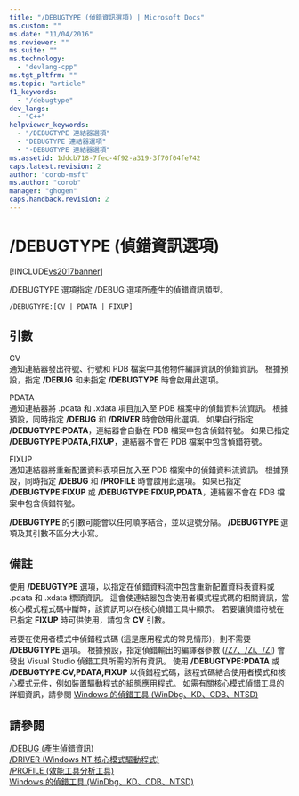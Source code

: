 ```yaml
---
title: "/DEBUGTYPE (偵錯資訊選項) | Microsoft Docs"
ms.custom: ""
ms.date: "11/04/2016"
ms.reviewer: ""
ms.suite: ""
ms.technology: 
  - "devlang-cpp"
ms.tgt_pltfrm: ""
ms.topic: "article"
f1_keywords: 
  - "/debugtype"
dev_langs: 
  - "C++"
helpviewer_keywords: 
  - "/DEBUGTYPE 連結器選項"
  - "DEBUGTYPE 連結器選項"
  - "-DEBUGTYPE 連結器選項"
ms.assetid: 1ddcb718-7fec-4f92-a319-3f70f04fe742
caps.latest.revision: 2
author: "corob-msft"
ms.author: "corob"
manager: "ghogen"
caps.handback.revision: 2
---
```

# /DEBUGTYPE (偵錯資訊選項)
[!INCLUDE[vs2017banner](../../assembler/inline/includes/vs2017banner.md)]

\/DEBUGTYPE 選項指定 \/DEBUG 選項所產生的偵錯資訊類型。  
  
```  
/DEBUGTYPE:[CV | PDATA | FIXUP]  
```  
  
## 引數  
 CV  
 通知連結器發出符號、行號和 PDB 檔案中其他物件編譯資訊的偵錯資訊。  根據預設，指定 **\/DEBUG** 和未指定 **\/DEBUGTYPE** 時會啟用此選項。  
  
 PDATA  
 通知連結器將 .pdata 和 .xdata 項目加入至 PDB 檔案中的偵錯資料流資訊。  根據預設，同時指定 **\/DEBUG** 和 **\/DRIVER** 時會啟用此選項。  如果自行指定 **\/DEBUGTYPE:PDATA**，連結器會自動在 PDB 檔案中包含偵錯符號。  如果已指定 **\/DEBUGTYPE:PDATA,FIXUP**，連結器不會在 PDB 檔案中包含偵錯符號。  
  
 FIXUP  
 通知連結器將重新配置資料表項目加入至 PDB 檔案中的偵錯資料流資訊。  根據預設，同時指定 **\/DEBUG** 和 **\/PROFILE** 時會啟用此選項。  如果已指定 **\/DEBUGTYPE:FIXUP** 或 **\/DEBUGTYPE:FIXUP,PDATA**，連結器不會在 PDB 檔案中包含偵錯符號。  
  
 **\/DEBUGTYPE** 的引數可能會以任何順序結合，並以逗號分隔。  **\/DEBUGTYPE** 選項及其引數不區分大小寫。  
  
## 備註  
 使用 **\/DEBUGTYPE** 選項，以指定在偵錯資料流中包含重新配置資料表資料或 .pdata 和 .xdata 標頭資訊。  這會使連結器包含使用者模式程式碼的相關資訊，當核心模式程式碼中斷時，該資訊可以在核心偵錯工具中顯示。  若要讓偵錯符號在已指定 **FIXUP** 時可供使用，請包含 **CV** 引數。  
  
 若要在使用者模式中偵錯程式碼 \(這是應用程式的常見情形\)，則不需要 **\/DEBUGTYPE** 選項。  根據預設，指定偵錯輸出的編譯器參數 \([\/Z7、\/Zi、\/ZI](../../build/reference/z7-zi-zi-debug-information-format.md)\) 會發出 Visual Studio 偵錯工具所需的所有資訊。  使用 **\/DEBUGTYPE:PDATA** 或 **\/DEBUGTYPE:CV,PDATA,FIXUP** 以偵錯程式碼，該程式碼結合使用者模式和核心模式元件，例如裝置驅動程式的組態應用程式。  如需有關核心模式偵錯工具的詳細資訊，請參閱 [Windows 的偵錯工具 \(WinDbg、KD、CDB、NTSD\)](http://go.microsoft.com/fwlink/p?LinkID=285651)  
  
## 請參閱  
 [\/DEBUG \(產生偵錯資訊\)](../../build/reference/debug-generate-debug-info.md)   
 [\/DRIVER \(Windows NT 核心模式驅動程式\)](../../build/reference/driver-windows-nt-kernel-mode-driver.md)   
 [\/PROFILE \(效能工具分析工具\)](../../build/reference/profile-performance-tools-profiler.md)   
 [Windows 的偵錯工具 \(WinDbg、KD、CDB、NTSD\)](http://go.microsoft.com/fwlink/p?LinkID=285651)